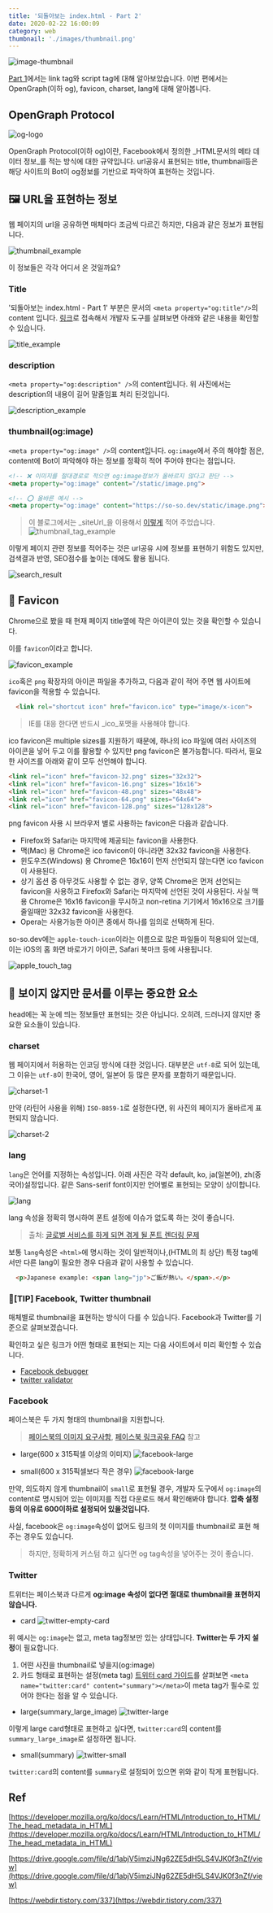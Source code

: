```yaml
---
title: '되돌아보는 index.html - Part 2'
date: 2020-02-22 16:00:09
category: web
thumbnail: './images/thumbnail.png'
---
```


![image-thumbnail](./images/thumbnail2.png)

[Part 1](https://so-so.dev/web/index-html-1/)에서는 link tag와 script tag에 대해 알아보았습니다. 이번 편에서는 OpenGraph(이하 og), favicon, charset, lang에 대해 알아봅니다.

## OpenGraph Protocol

![og-logo](./images/og-image.png)

OpenGraph Protocol(이하 og)이란, Facebook에서 정의한 _HTML문서의 메타 데이터 정보_를 적는 방식에 대한 규약입니다. url공유시 표현되는 title, thumbnail등은 해당 사이트의 Bot이 og정보를 기반으로 파악하여 표현하는 것입니다.

## 🖼 URL을 표현하는 정보

웹 페이지의 url을 공유하면 매체마다 조금씩 다르긴 하지만, 다음과 같은 정보가 표현됩니다.

![thumbnail_example](./images/thumbnail_example.png)

이 정보들은 각각 어디서 온 것일까요?

### Title

'되돌아보는 index.html - Part 1' 부분은 문서의 `<meta property="og:title"/>`의 content 입니다. [링크](https://so-so.dev/web/index-html-1/)로 접속해서 개발자 도구를 살펴보면 아래와 같은 내용을 확인할 수 있습니다.

![title_example](./images/title_example.png)

### description

`<meta property="og:description" />`의 content입니다. 위 사진에서는 description의 내용이 길어 말줄임표 처리 된것입니다.

![description_example](./images/description_example.png)

### thumbnail(og:image)

`<meta property="og:image" />`의 content입니다. `og:image`에서 주의 해야할 점은, content에 Bot이 파악해야 하는 정보를 정확히 적어 주어야 한다는 점입니다.

```html
<!-- ❌ 이미지를 절대경로로 적으면 og:image정보가 올바르지 않다고 판단 -->
<meta property="og:image" content="/static/image.png">

<!-- ⭕️ 올바른 예시 -->
<meta property="og:image" content="https://so-so.dev/static/image.png">
```

> 이 블로그에서는 _siteUrl_을 이용해서 [이렇게]([https://github.com/SoYoung210/SOSO/blob/0321ca7b6fa8edf6965faead85ea9953b942ffad/src/components/head/index.jsx#L39](https://github.com/SoYoung210/SOSO/blob/0321ca7b6fa8edf6965faead85ea9953b942ffad/src/components/head/index.jsx#L39)) 적어 주었습니다.
> ![thumbnail_tag_example](./images/thumbnail_tag_example.png)

이렇게 페이지 관련 정보를 적어주는 것은 url공유 시에 정보를 표현하기 위함도 있지만, 검색결과 반영, SEO점수를 높이는 데에도 활용 됩니다.

![search_result](./images/search_result.png)

## 🤖 Favicon

Chrome으로 봤을 때 현재 페이지 title옆에 작은 아이콘이 있는 것을 확인할 수 있습니다.

이를 `favicon`이라고 합니다.

![favicon_example](./images/favicon_example.png)

`ico`혹은 `png` 확장자의 아이콘 파일을 추가하고, 다음과 같이 적어 주면 웹 사이트에 favicon을 적용할 수 있습니다.

```html
  <link rel="shortcut icon" href="favicon.ico" type="image/x-icon">
```

> IE를 대응 한다면 반드시 _ico_포맷을 사용해야 합니다.

ico favicon은 multiple sizes를 지원하기 때문에, 하나의 ico 파일에 여러 사이즈의 아이콘을 넣어 두고 이를 활용할 수 있지만 png favicon은 불가능합니다. 따라서, 필요한 사이즈를 아래와 같이 모두 선언해야 합니다.

```html
<link rel="icon" href="favicon-32.png" sizes="32x32">
<link rel="icon" href="favicon-16.png" sizes="16x16">
<link rel="icon" href="favicon-48.png" sizes="48x48">
<link rel="icon" href="favicon-64.png" sizes="64x64">
<link rel="icon" href="favicon-128.png" sizes="128x128">
```

png favicon 사용 시 브라우저 별로 사용하는 favicon은 다음과 같습니다.

- Firefox와 Safari는 마지막에 제공되는 favicon을 사용한다.
- 맥(Mac) 용 Chrome은 ico favicon이 아니라면 32x32 favicon을 사용한다.
- 윈도우즈(Windows) 용 Chrome은 16x16이 먼저 선언되지 않는다면 ico favicon이 사용된다.
- 상기 옵션 중 아무것도 사용할 수 없는 경우, 양쪽 Chrome은 먼저 선언되는 favicon을 사용하고 Firefox와 Safari는 마지막에 선언된 것이 사용된다. 사실 맥 용 Chrome은 16x16 favicon을 무시하고 non-retina 기기에서 16x16으로 크기를 줄일때만 32x32 favicon을 사용한다.
- Opera는 사용가능한 아이콘 중에서 하나를 임의로 선택하게 된다.

so-so.dev에는 `apple-touch-icon`이라는 이름으로 많은 파일들이 적용되어 있는데, 이는 iOS의 홈 화면 바로가기 아이콘, Safari 북마크 등에 사용됩니다.

![apple_touch_tag](./images/apple_touch_tag.png)

## 👻 보이지 않지만 문서를 이루는 중요한 요소

head에는 꼭 눈에 띄는 정보들만 표현되는 것은 아닙니다. 오히려, 드러나지 않지만 중요한 요소들이 있습니다.

### charset

웹 페이지에서 허용하는 인코딩 방식에 대한 것입니다. 대부분은 `utf-8`로 되어 있는데, 그 이유는 `utf-8`이 한국어, 영어, 일본어 등 많은 문자를 포함하기 때문입니다.

![charset-1](./images/charset-1.png)

만약 (라틴어 사용을 위해) `ISO-8859-1`로 설정한다면, 위 사진의 페이지가 올바르게 표현되지 않습니다.

![charset-2](./images/charset-2.png)

### lang

`lang`은 언어를 지정하는 속성입니다. 아래 사진은 각각 default, ko, ja(일본어), zh(중국어)설정입니다. 같은 Sans-serif font이지만 언어별로 표현되는 모양이 상이합니다.

![lang](./images/lang.png)

lang 속성을 정확히 명시하여 폰트 설정에 이슈가 없도록 하는 것이 좋습니다.

> 출처: [글로벌 서비스를 하게 되면 겪게 될 폰트 렌더링 문제]([https://drive.google.com/file/d/1abjV5imziJNg62ZE5dH5LS4VJK0f3nZf/view](https://drive.google.com/file/d/1abjV5imziJNg62ZE5dH5LS4VJK0f3nZf/view))

보통 `lang`속성은 `<html>`에 명시하는 것이 일반적이나,(HTML의 최 상단) 특정 tag에서만 다른 lang이 필요한 경우 다음과 같이 사용할 수 있습니다.

```html
  <p>Japanese example: <span lang="jp">ご飯が熱い。</span>.</p>
```

### 📝[TIP] Facebook, Twitter thumbnail

매체별로 thumbnail을 표현하는 방식이 다를 수 있습니다. Facebook과 Twitter를 기준으로 살펴보겠습니다.

확인하고 싶은 링크가 어떤 형태로 표현되는 지는 다음 사이트에서 미리 확인할 수 있습니다.

- [Facebook debugger](https://developers.facebook.com/tools/debug/)
- [twitter validator](https://cards-dev.twitter.com/validator)

### Facebook

페이스북은 두 가지 형태의 thumbnail을 지원합니다.
> [페이스북의 이미지 요구사항](https://developers.facebook.com/docs/sharing/webmasters/images#requirements), [페이스북 링크공유 FAQ](https://developers.facebook.com/docs/sharing/webmasters/faq?locale=ko_KR) 참고

- large(600 x 315픽셀 이상의 이미지)
![facebook-large](./images/facebook-large.png)

- small(600 x 315픽셀보다 작은 경우)
![facebook-large](./images/facebook-small.png)

만약, 의도하지 않게 thumbnail이 `small`로 표현될 경우, 개발자 도구에서 `og:image`의 content로 명시되어 있는 이미지를 직접 다운로드 해서 확인해봐야 합니다. **압축 설정 등의 이유로 600이하로 설정되어 있을것입니다.**

사실, facebook은 `og:image`속성이 없어도 링크의 첫 이미지를 thumbnail로 표현 해주는 경우도 있습니다.

> 하지만, 정확하게 커스텀 하고 싶다면 og tag속성을 넣어주는 것이 좋습니다.

### Twitter

트위터는 페이스북과 다르게 **og:image 속성이 없다면 절대로 thumbnail을 표현하지 않습니다.**

- card
![twitter-empty-card](./images/twitter-empty-card.png)

위 예시는 `og:image`는 없고, meta tag정보만 있는 상태입니다. **Twitter는 두 가지 설정**이 필요합니다.

1. 어떤 사진을 thumbnail로 넣을지(og:image)
2. 카드 형태로 표현하는 설정(meta tag)
[트위터 card 가이드](https://developer.twitter.com/en/docs/tweets/optimize-with-cards/guides/getting-started)를 살펴보면 `<meta name="twitter:card" content="summary"></meta>`이 meta tag가 필수로 있어야 한다는 점을 알 수 있습니다.

- large(summary_large_image)
![twitter-large](./images/twitter-large.png)

이렇게 large card형태로 표현하고 싶다면, `twitter:card`의 content를 `summary_large_image`로 설정하면 됩니다.

- small(summary)
![twitter-small](./images/twitter-small.png)

`twitter:card`의 content를 `summary`로 설정되어 있으면 위와 같이 작게 표현됩니다.

## Ref

[https://developer.mozilla.org/ko/docs/Learn/HTML/Introduction_to_HTML/The_head_metadata_in_HTML](https://developer.mozilla.org/ko/docs/Learn/HTML/Introduction_to_HTML/The_head_metadata_in_HTML)

[https://drive.google.com/file/d/1abjV5imziJNg62ZE5dH5LS4VJK0f3nZf/view](https://drive.google.com/file/d/1abjV5imziJNg62ZE5dH5LS4VJK0f3nZf/view)

[https://webdir.tistory.com/337](https://webdir.tistory.com/337)
